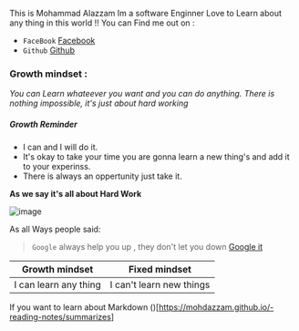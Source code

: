 This is Mohammad Alazzam Im a software Enginner Love to Learn about any thing in this world !! 
You can Find me out on :
* `FaceBook` [Facebook](https://www.facebook.com/show.bfhmk)
* `Github` [Github](https://github.com/MohdAzzam)
 

### Growth mindset :
_You can Learn whateever you want and you can do anything. There is nothing impossible, it's just about hard working_

##### Growth Reminder 
* I can and I will do it.
* It's okay to take your time you are gonna learn a new thing's and add it to your experinss.
* There is always an oppertunity just take it.

__As we say it's all about **Hard Work**__  

![image](https://stickybranding.com/wp-content/uploads/2019/01/SBQ-Hard-Work-946x532.jpg)

As all Ways people said:

> `Google` always help you up , they don't let you down  [Google it](https://www.google.com/)
 
 
Growth mindset | Fixed mindset
------------ | -------------
I can learn any thing  | I can't learn new things


If you want to learn about Markdown ()[https://mohdazzam.github.io/-reading-notes/summarizes]



